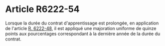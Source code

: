 # Article R6222-54

  
Lorsque la durée du contrat d'apprentissage est prolongée, en application de l'article [R. 6222-48][1], il est appliqué une majoration uniforme de quinze points aux pourcentages correspondant à la dernière année de la durée du contrat.

 [1]: /affichCodeArticle.do?cidTexte=LEGITEXT000006072050&idArticle=LEGIARTI000018497294&dateTexte=&categorieLien=cid